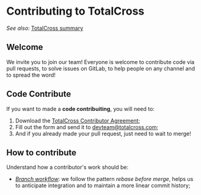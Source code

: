 # Contributing to TotalCross

*See also:* [TotalCross summary](https://gitlab.com/totalcross/TotalCross/-/blob/master/README.md)

## Welcome

We invite you to join our team! Everyone is welcome to contribute code via pull requests, to solve issues on GitLab, to help people on any channel and to spread the word!

## Code Contribute
If you want to made a **code contribuiting**, you will need to:
1. Download the [TotalCross Contributor Agreement](https://drive.google.com/file/d/1ui1QXQq785ejaaXVs0R7F4R-1FYbKLtE/view?usp=sharing);
1. Fill out the form and send it to [devteam@totalcross.com](mailto:devteam@totalcross.com);
1. And if you already made your pull request, just need to wait to merge!


## How to contribute

Understand how a contributor's work should be:
 
- *[Branch workflow](https://learn.totalcross.com/contribution/branch-workflow)*: we follow the pattern *rebase before merge*, helps us to anticipate integration and to maintain a more linear commit history;
